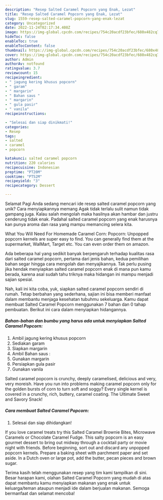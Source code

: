 ```yaml
---
description: "Resep Salted Caramel Popcorn yang Enak, Lezat"
title: "Resep Salted Caramel Popcorn yang Enak, Lezat"
slug: 1559-resep-salted-caramel-popcorn-yang-enak-lezat
category: Uncategorized
date: 2022-11-24T02:17:34.408Z
image: https://img-global.cpcdn.com/recipes/754c20acdf23bfec/680x482cq70/salted-caramel-popcorn-foto-resep-utama.jpg
hideToc: false
enableToc: true
enableTocContent: false
thumbnail: https://img-global.cpcdn.com/recipes/754c20acdf23bfec/680x482cq70/salted-caramel-popcorn-foto-resep-utama.jpg
cover: https://img-global.cpcdn.com/recipes/754c20acdf23bfec/680x482cq70/salted-caramel-popcorn-foto-resep-utama.jpg
author: Admin
authorAv: notfound
ratingvalue: 3.7
reviewcount: 15
recipeingredient:
- " jagung kering khusus popcorn"
- " garam"
- " margarin"
- " Bahan saus "
- " margarin"
- " gula pasir"
- " vanila"
recipeinstructions:

- "Selesai dan siap dinikmati!"
categories:
- Resep
tags:
- salted
- caramel
- popcorn

katakunci: salted caramel popcorn 
nutrition: 220 calories
recipecuisine: Indonesian
preptime: "PT20M"
cooktime: "PT52M"
recipeyield: "3"
recipecategory: Dessert

---
```



Selamat Pagi Anda sedang mencari ide resep salted caramel popcorn yang unik? Cara menyiapkannya memang Agak tidak terlalu sulit namun tidak gampang juga. Kalau salah mengolah maka hasilnya akan hambar dan justru cenderung tidak enak. Padahal salted caramel popcorn yang enak harusnya kan punya aroma dan rasa yang mampu memancing selera kita.


What You Will Need For Homemade Caramel Corn: Popcorn: Unpopped popcorn kernels are super easy to find. You can generally find them at the supermarket, WalMart, Target etc. You can even order them on amazon.

Ada beberapa hal yang sedikit banyak berpengaruh terhadap kualitas rasa dari salted caramel popcorn, pertama dari jenis bahan, kedua pemilihan bahan segar hingga cara mengolah dan menyajikannya. Tak perlu pusing jika hendak menyiapkan salted caramel popcorn enak di mana pun kamu berada, karena asal sudah tahu triknya maka hidangan ini mampu menjadi sajian spesial.


Nah, kali ini kita coba, yuk, siapkan salted caramel popcorn sendiri di rumah. Tetap berbahan yang sederhana, sajian ini bisa memberi manfaat dalam membantu menjaga kesehatan tubuhmu sekeluarga. Kamu dapat membuat Salted Caramel Popcorn menggunakan 7 bahan dan 0 tahap pembuatan. Berikut ini cara dalam menyiapkan hidangannya.

<!--inarticleads1-->

##### Bahan-bahan dan bumbu yang harus ada untuk menyiapkan Salted Caramel Popcorn:

1. Ambil  jagung kering khusus popcorn
1. Sediakan  garam
1. Siapkan  margarin
1. Ambil  Bahan saus :
1. Gunakan  margarin
1. Persiapkan  gula pasir
1. Gunakan  vanila


Salted caramel popcorn is crunchy, deeply caramelised, delicious and very, very moreish. Have you run into problems making caramel popcorn only for the golden bursts of corn to turn soft and soggy? Every single kernel is covered in a crunchy, rich, buttery, caramel coating. The Ultimate Sweet and Savory Snack! 

<!--inarticleads2-->

##### Cara membuat Salted Caramel Popcorn:


1. Selesai dan siap dihidangkan!

If you love caramel treats try this Salted Caramel Brownie Bites, Microwave Caramels or Chocolate Caramel Fudge. This salty popcorn is an easy gourmet dessert to bring out midway through a cocktail party or movie night with friends. Before beginning, sort out and discard any unpopped popcorn kernels. Prepare a baking sheet with parchment paper and set aside. In a Dutch oven or large pot, add the butter, pecan pieces and brown sugar. 

Terima kasih telah menggunakan resep yang tim kami tampilkan di sini. Besar harapan kami, olahan Salted Caramel Popcorn yang mudah di atas dapat membantu kamu menyiapkan makanan yang enak untuk keluarga/teman ataupun menjadi ide dalam berjualan makanan. Semoga bermanfaat dan selamat mencoba!
